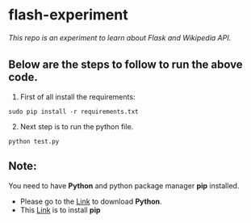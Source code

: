 # flash-experiment
###### This repo is an experiment to learn about Flask and Wikipedia API.

## Below are the steps to follow to run the above code.
1. First of all install the requirements:
  ```
  sudo pip install -r requirements.txt
  ```
2. Next step is to run the python file.
  ```
  python test.py
  ```
## Note:
You need to have **Python** and python package manager **pip** installed. 
* Please go to the [Link](https://www.python.org/) to download **Python**. 
* This [Link](https://pip.pypa.io/en/stable/installing/) is to install **pip**
